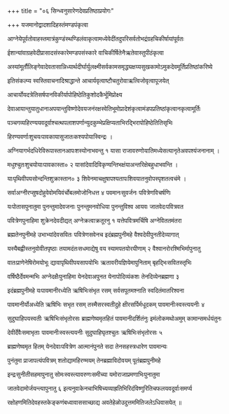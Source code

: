 +++
title = "०६ सिन्ध्वनुसारेणदेवप्रतिष्ठाप्रयोगः"

+++
यजमानोद्वादशादिहस्तंमण्डपंकृत्वा

आग्नेयेपूर्वतोवाहस्तमात्रंकुण्डंस्थण्डिलंवाकृत्वामध्येवेदींतदुपरिसर्वतोभद्रंग्रहचिकीर्षायांपूर्वतः

ईशान्यांवाग्रहवेदीप्रासादसंस्कारेमण्डपसंस्कारे वाचिकीर्षितेनैऋतेवास्तुपीठंकृत्वा

अस्यांमूर्तौलिङ्गेवादेवतासान्निध्यार्थदीर्घार्युलक्ष्मीसर्वकामसमृद्ध्यक्षय्यसुखकामोऽमुकदेवमूर्तिप्रतिष्ठांकरिष्ये

इतिसंकल्प्य स्वस्तिवाचनादिश्राद्धान्ते आचार्यवृत्वाष्टौचतुरोवाऋत्विजोवृत्वापूजयेत्

आचार्योयदत्रेतिसर्षपानविकीर्यापोहिष्ठेतिकुशोदकैर्भूमिप्रोक्ष्य

देवाआयान्तुयातुधानाअपयान्तुविष्णोदेवयजनंरक्षस्वेतिभूमोप्रादेशंकृत्वामंडपप्रतिष्ठांकृत्वानकृत्वामूर्तिः

पञ्चगव्यहिरण्ययवदूर्वाश्चत्थपलाशपर्णान्युदकुम्भेप्रक्षिप्यताभिरद्भिरापोहिष्ठेतितिसृभिः

हिरण्यवर्णाःशुचयःपावकायासुजातःकश्यपोयास्विन्द्रः ।

अग्नियागर्भदधिरेविरूपास्तानआपःशस्योनाभवन्तु १ यासा राजावरुणोयातिमध्येसत्यानृतेअवपश्यंजनानाम् ।

मधुश्चुतःशुचयोयाःपावकास्ता० २ यासांदेवादिविकृण्वन्तिभक्षंयाअन्तरिक्षेबहुधाभवन्ति ।

याःपृथिवीपयसोन्दन्तिशुक्रास्तान० ३ शिवेनमाचक्षुषापश्यतापःशिवयातनुवोपस्पृशतत्वचंमे ।

सर्वाअग्नीरप्सुषदोहुवेवोमयिवंर्चोबलमोजोनिधत्त ४ पवमानःसुवर्जनः पवित्रेणविचर्षणिः

यःपोतासपुनातुमा पुनन्तुमादेवजनाः पुनन्तुमनवोधिया पुनन्तुविश्व आयवः जातवेदःपवित्रवत

पवित्रेणपुनाहिमा शुक्रेनदेवदीद्यत् अग्नेक्रत्वाक्रतूरनु १ यत्तेपवित्रमर्चिषि अग्नेविततमंतरा

ब्रह्मतेनपुनीमहे उभाभ्यांदेवसवितः पवित्रेणसवेनच इदंब्रह्मपुनीमहे वैश्वदेवीपुनतीदेव्यागात्

यस्यैबह्वीस्तनुवोवीतपृष्ठाः तयामदंतःसधमाद्येषु वय स्यामपतयोरयीणाम् २ वैश्वानरोरश्मिभिर्मापुनातु

वातःप्राणेनेषिरोमयोभूः द्यावापृथिवीपयसापयोभिः ऋतावरीयज्ञियेमापुनिताम् बृहद्भिःसवितस्तृभिः

वर्षिष्ठैर्देवमन्मभिः अग्नेदक्षैःपुनाहिमा येनदेवाअपुनत येनापोदिव्यंकशः तेनदिव्येनब्रह्मणा ३

इदंब्रह्मपुनीमहे यःपावमानीरध्येति ऋषिभिःसंभृत रसम् सर्वसपूतमश्नाति स्वदितंमातरिश्वना

पावमानीर्योअध्येति ऋषिभिः सभृत रसम् तस्मैसरस्वतीदुहे क्षीरसर्पिर्मधूदकम् पावमानीःस्वस्त्ययनीः ४

सुदुघाहिपयस्वतीः ऋषिभिःसंभृतोरसः ब्राह्मणेष्वमृतहितं पावमानीदर्शितंनुः इमंलोकमथोअमुम् कामान्समर्धयंतुनः

देवीर्देवैःसमाभृताः पावमानीःस्वस्त्ययनीः सुदुघाहिघृतश्चुतः ऋषिभिःसंभृतोरसः ५

ब्राह्मणेष्वमृत हितम् येनदेवाःपवित्रेण आत्मानंपुनते सदा तेनसहस्त्रधारेण पावमान्यः

पुनंतुमा प्राजापत्यंपवित्रम् शतोद्यामहिरण्मयम् तेनब्रह्माविदोवयम् पूतंब्रह्मपुनीमहे

इन्द्रःसुनीतीसहमापुनातु सोमःस्वस्त्यावरुणःसमीच्या यमोराजाप्रमणाभिःपुनातुमा

जातवेदामोर्जयन्त्यापुनातु ६ इत्यनुवाकेनचाभिषिच्यव्याह्रतिभिरिदंविष्णुरितिचफलयवदूर्वाःसमर्प्य

रक्षोहणमितिदेवहस्तकेङ्कणंबध्वावाससाच्छाद्य अवतेहेळोउदुत्तममितिजलेऽधिवासयेत् ॥
